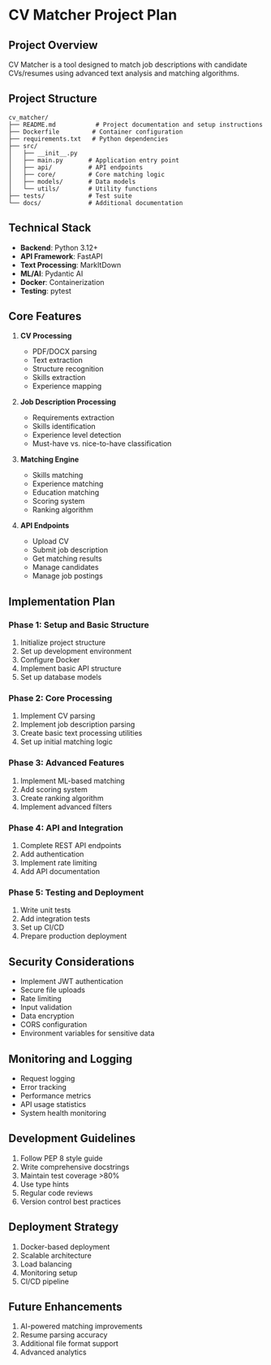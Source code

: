 # CV Matcher Project Plan

## Project Overview
CV Matcher is a tool designed to match job descriptions with candidate CVs/resumes using advanced text analysis and matching algorithms.

## Project Structure
```
cv_matcher/
├── README.md           # Project documentation and setup instructions
├── Dockerfile         # Container configuration
├── requirements.txt   # Python dependencies
├── src/
│   ├── __init__.py
│   ├── main.py       # Application entry point
│   ├── api/          # API endpoints
│   ├── core/         # Core matching logic
│   ├── models/       # Data models
│   └── utils/        # Utility functions
├── tests/            # Test suite
└── docs/             # Additional documentation
```

## Technical Stack
- **Backend**: Python 3.12+
- **API Framework**: FastAPI
- **Text Processing**: MarkItDown
- **ML/AI**: Pydantic AI
- **Docker**: Containerization
- **Testing**: pytest

## Core Features
1. **CV Processing**
   - PDF/DOCX parsing
   - Text extraction
   - Structure recognition
   - Skills extraction
   - Experience mapping

2. **Job Description Processing**
   - Requirements extraction
   - Skills identification
   - Experience level detection
   - Must-have vs. nice-to-have classification

3. **Matching Engine**
   - Skills matching
   - Experience matching
   - Education matching
   - Scoring system
   - Ranking algorithm

4. **API Endpoints**
   - Upload CV
   - Submit job description
   - Get matching results
   - Manage candidates
   - Manage job postings

## Implementation Plan

### Phase 1: Setup and Basic Structure
1. Initialize project structure
2. Set up development environment
3. Configure Docker
4. Implement basic API structure
5. Set up database models

### Phase 2: Core Processing
1. Implement CV parsing
2. Implement job description parsing
3. Create basic text processing utilities
4. Set up initial matching logic

### Phase 3: Advanced Features
1. Implement ML-based matching
2. Add scoring system
3. Create ranking algorithm
4. Implement advanced filters

### Phase 4: API and Integration
1. Complete REST API endpoints
2. Add authentication
3. Implement rate limiting
4. Add API documentation

### Phase 5: Testing and Deployment
1. Write unit tests
2. Add integration tests
3. Set up CI/CD
4. Prepare production deployment


## Security Considerations
- Implement JWT authentication
- Secure file uploads
- Rate limiting
- Input validation
- Data encryption
- CORS configuration
- Environment variables for sensitive data

## Monitoring and Logging
- Request logging
- Error tracking
- Performance metrics
- API usage statistics
- System health monitoring

## Development Guidelines
1. Follow PEP 8 style guide
2. Write comprehensive docstrings
3. Maintain test coverage >80%
4. Use type hints
5. Regular code reviews
6. Version control best practices

## Deployment Strategy
1. Docker-based deployment
2. Scalable architecture
3. Load balancing
4. Monitoring setup
5. CI/CD pipeline

## Future Enhancements
1. AI-powered matching improvements
2. Resume parsing accuracy
3. Additional file format support
4. Advanced analytics